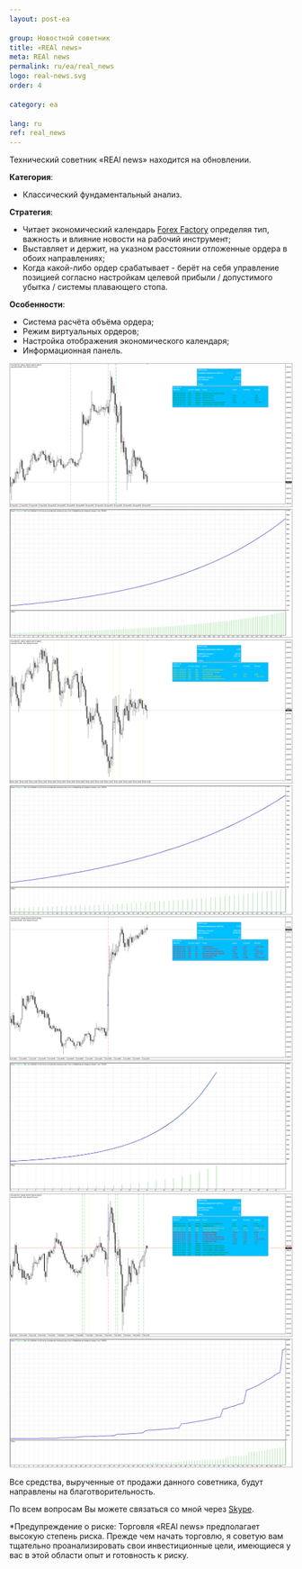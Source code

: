 ```yaml
---
layout: post-ea

group: Новостной советник
title: «REAl news»
meta: REAl news
permalink: ru/ea/real_news
logo: real-news.svg
order: 4

category: ea

lang: ru
ref: real_news
---
```


Технический советник «REAl news» находится на обновлении.


**Категория**:
  - Классический фундаментальный анализ.

**Стратегия**:
  - Читает экономический календарь <a href="https://www.forexfactory.com" target="_blank">Forex Factory</a> определяя тип, важность и влияние новости на рабочий инструмент;
  - Выставляет и держит, на указном расстоянии отложенные ордера в обоих направлениях;
  - Когда какой-либо ордер срабатывает - берёт на себя управление позицией согласно настройкам целевой прибыли / допустимого убытка / системы плавающего стопа.

**Особенности**:
  - Система расчёта объёма ордера;
  - Режим виртуальных ордеров;
  - Настройка отображения экономического календаря;
  - Информационная панель.


<a data-fancybox="gallery" href="/img/ea/ru/1. RUS - XAUUSD (Medium news).png"><img src="/img/ea/ru/1. RUS - XAUUSD (Medium news).png" alt=""></a>
<a data-fancybox="gallery" href="/img/ea/ru/1. RUS - XAUUSD (Medium chart).png"><img src="/img/ea/ru/1. RUS - XAUUSD (Medium chart).png" alt=""></a>
<a data-fancybox="gallery" href="/img/ea/ru/2. RUS - XAUUSD (High news).png"><img src="/img/ea/ru/2. RUS - XAUUSD (High news).png" alt=""></a>
<a data-fancybox="gallery" href="/img/ea/ru/2. RUS - XAUUSD (High chart).png"><img src="/img/ea/ru/2. RUS - XAUUSD (High chart).png" alt=""></a>
<a data-fancybox="gallery" href="/img/ea/ru/3. RUS - XAUUSD (NFP news).png"><img src="/img/ea/ru/3. RUS - XAUUSD (NFP news).png" alt=""></a>
<a data-fancybox="gallery" href="/img/ea/ru/3. RUS - XAUUSD (NFP chart).png"><img src="/img/ea/ru/3. RUS - XAUUSD (NFP chart).png" alt=""></a>
<a data-fancybox="gallery" href="/img/ea/ru/4. RUS - XAUUSD (All news).png"><img src="/img/ea/ru/4. RUS - XAUUSD (All news).png" alt=""></a>
<a data-fancybox="gallery" href="/img/ea/ru/4. RUS - XAUUSD (All chart).png"><img src="/img/ea/ru/4. RUS - XAUUSD (All chart).png" alt=""></a>


<!-- Работу советника «REAl news» можно увидеть на видео.

<iframe width="560" height="315" src="https://www.youtube.com/embed/eoHqHGPLqW0" frameborder="0" allowfullscreen></iframe> -->

Все средства, вырученные от продажи данного советника, будут направлены на благотворительность.

По всем вопросам Вы можете связаться со мной через <a href="skype:chutkoy89?chat" target="_blank">Skype</a>.

*Предупреждение о риске: Торговля «REAl news» предполагает высокую степень риска. Прежде чем начать торговлю, я советую вам тщательно проанализировать свои инвестиционные цели, имеющиеся у вас в этой области опыт и готовность к риску.
